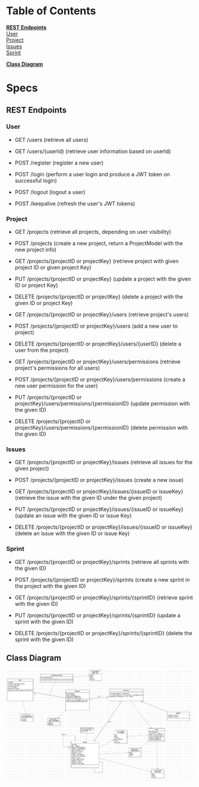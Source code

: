 # Table of Contents

**[REST Endpoints](#rest-endpoints)**\
[User](#user)\
[Project](#project)\
[Issues](#issues)\
[Sprint](#sprint)

**[Class Diagram](#class-diagram)**

# Specs

## REST Endpoints

### User
- GET           /users          (retrieve all users)
- GET           /users/{userId} (retrieve user information based on userId)

- POST          /register       (register a new user)

- POST          /login          (perform a user login and produce a JWT token on successful login)
- POST          /logout         (logout a user)

- POST          /keepalive      (refresh the user's JWT tokens)

### Project

- GET           /projects (retrieve all projects, depending on user visibility)
- POST          /projects (create a new project, return a ProjectModel with the new project info)

- GET           /projects/{projectID or projectKey} (retrieve project with given project ID or given project Key)
- PUT           /projects/{projectID or projectKey} (update a project with the given ID or project Key)
- DELETE        /projects/{projectID or projectKey} (delete a project with the given ID or project Key)

- GET           /projects/{projectID or projectKey}/users          (retrieve project's users)
- POST          /projects/{projectID or projectKey}/users          (add a new user to project)
- DELETE        /projects/{projectID or projectKey}/users/{userID} (delete a user from the project)

- GET           /projects/{projectID or projectKey}/users/permissions                (retrieve project's permissions for all users)
- POST          /projects/{projectID or projectKey}/users/permissions                (create a new user permission for the user)
- PUT           /projects/{projectID or projectKey}/users/permissions/{permissionID} (update permission with the given ID)
- DELETE        /projects/{projectID or projectKey}/users/permissions/{permissionID} (delete permission with the given ID)

### Issues

- GET           /projects/{projectID or projectKey}/issues (retrieve all issues for the given project)
- POST          /projects/{projectID or projectKey}/issues (create a new issue)

- GET           /projects/{projectID or projectKey}/issues/{issueID or issueKey} (retrieve the issue with the given ID under the given project)
- PUT           /projects/{projectID or projectKey}/issues/{issueID or issueKey} (update an issue with the given ID or issue Key)
- DELETE        /projects/{projectID or projectKey}/issues/{issueID or issueKey} (delete an issue with the given ID or issue Key)

### Sprint

- GET           /projects/{projectID or projectKey}/sprints (retrieve all sprints with the given ID)
- POST          /projects/{projectID or projectKey}/sprints (create a new sprint in the project with the given ID)

- GET           /projects/{projectID or projectKey}/sprints/{sprintID} (retrieve sprint with the given ID)
- PUT           /projects/{projectID or projectKey}/sprints/{sprintID} (update a sprint with the given ID)
- DELETE        /projects/{projectID or projectKey}/sprints/{sprintID} (delete the sprint with the given ID)


## Class Diagram

![Class Diagram](images/dira_class_diagram.jpg?raw=true "Class Diagram")
